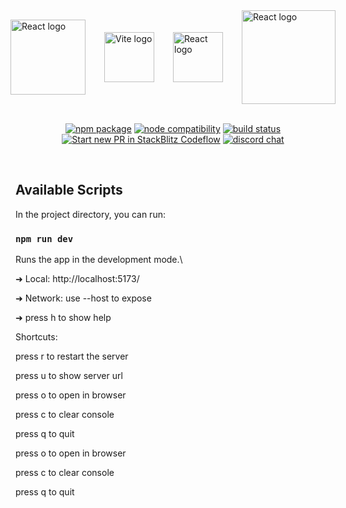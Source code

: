   <div style="max-width:800px;margin-inline:auto;display:flex;justify-content:center;align-items:center; column-gap: 30px;">
        <img width="120" src="https://upload.wikimedia.org/wikipedia/commons/d/d9/Node.js_logo.svg" alt="React logo">
        <img width="80" src="https://vitejs.dev/logo.svg" alt="Vite logo">
        <img width="80" src="https://upload.wikimedia.org/wikipedia/commons/a/a7/React-icon.svg" alt="React logo">
        <img width="150" src="https://repository-images.githubusercontent.com/180328715/fca49300-e7f1-11ea-9f51-cfd949b31560" alt="React logo">
  </div>
<br/>
<p align="center">
  <a href="https://npmjs.com/package/vite"><img src="https://img.shields.io/npm/v/vite.svg" alt="npm package"></a>
  <a href="https://nodejs.org/en/about/releases/"><img src="https://img.shields.io/node/v/vite.svg" alt="node compatibility"></a>
  <a href="https://github.com/vitejs/vite/actions/workflows/ci.yml"><img src="https://github.com/vitejs/vite/actions/workflows/ci.yml/badge.svg?branch=main" alt="build status"></a>
  <a href="https://pr.new/vitejs/vite"><img src="https://developer.stackblitz.com/img/start_pr_dark_small.svg" alt="Start new PR in StackBlitz Codeflow"></a>
  <a href="https://chat.vitejs.dev"><img src="https://img.shields.io/badge/chat-discord-blue?style=flat&logo=discord" alt="discord chat"></a>
</p>
<br/>

## Available Scripts

In the project directory, you can run:

### `npm run dev`

Runs the app in the development mode.\

  ➜  Local:   http://localhost:5173/
  
  ➜  Network: use --host to expose
  
  ➜  press h to show help

  Shortcuts:
  
  press r to restart the server
  
  press u to show server url
  
  press o to open in browser
  
  press c to clear console
  
  press q to quit
  
  press o to open in browser
  
  press c to clear console
  
  press q to quit
